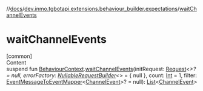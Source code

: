 //[docs](../../index.md)/[dev.inmo.tgbotapi.extensions.behaviour_builder.expectations](index.md)/[waitChannelEvents](wait-channel-events.md)



# waitChannelEvents  
[common]  
Content  
suspend fun [BehaviourContext](../dev.inmo.tgbotapi.extensions.behaviour_builder/-behaviour-context/index.md).[waitChannelEvents](wait-channel-events.md)(initRequest: [Request](../dev.inmo.tgbotapi.requests.abstracts/-request/index.md)<*>? = null, errorFactory: [NullableRequestBuilder](index.md#%5Bdev.inmo.tgbotapi.extensions.behaviour_builder.expectations%2FNullableRequestBuilder%2F%2F%2FPointingToDeclaration%2F%5D%2FClasslikes%2F625018081)<*> = { null }, count: [Int](https://kotlinlang.org/api/latest/jvm/stdlib/kotlin/-int/index.html) = 1, filter: [EventMessageToEventMapper](index.md#%5Bdev.inmo.tgbotapi.extensions.behaviour_builder.expectations%2FEventMessageToEventMapper%2F%2F%2FPointingToDeclaration%2F%5D%2FClasslikes%2F625018081)<[ChannelEvent](../dev.inmo.tgbotapi.types.message.ChatEvents.abstracts/-channel-event/index.md)>? = null): [List](https://kotlinlang.org/api/latest/jvm/stdlib/kotlin.collections/-list/index.html)<[ChannelEvent](../dev.inmo.tgbotapi.types.message.ChatEvents.abstracts/-channel-event/index.md)>  



